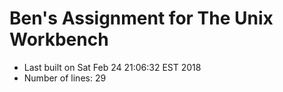 # Ben's Assignment for The Unix Workbench
- Last built on Sat Feb 24 21:06:32 EST 2018
- Number of lines:       29
